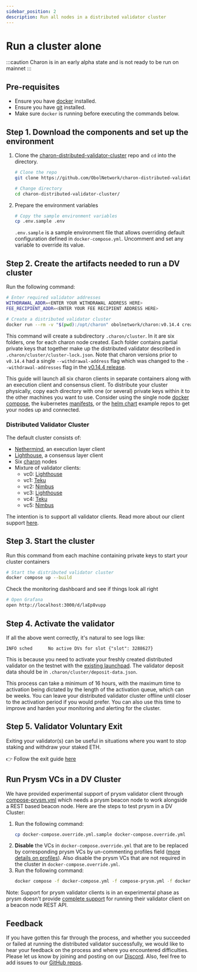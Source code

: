 ```yaml
---
sidebar_position: 2
description: Run all nodes in a distributed validator cluster
---
```


# Run a cluster alone

:::caution
Charon is in an early alpha state and is not ready to be run on mainnet
:::

## Pre-requisites

- Ensure you have [docker](https://docs.docker.com/engine/install/) installed.
- Ensure you have [git](https://git-scm.com/downloads) installed. 
- Make sure `docker` is running before executing the commands below.

## Step 1. Download the components and set up the environment

1. Clone the [charon-distributed-validator-cluster](https://github.com/ObolNetwork/charon-distributed-validator-cluster) repo and `cd` into the directory.

   ```sh
   # Clone the repo
   git clone https://github.com/ObolNetwork/charon-distributed-validator-cluster.git

   # Change directory
   cd charon-distributed-validator-cluster/
   ```

2. Prepare the environment variables

   ```sh
   # Copy the sample environment variables
   cp .env.sample .env
   ```
   `.env.sample` is a sample environment file that allows overriding default configuration defined in `docker-compose.yml`. Uncomment and set any variable to override its value.

## Step 2. Create the artifacts needed to run a DV cluster

Run the following command:

```sh
# Enter required validator addresses
WITHDRAWAL_ADDR=<ENTER YOUR WITHDRAWAL ADDRESS HERE>
FEE_RECIPIENT_ADDR=<ENTER YOUR FEE RECIPIENT ADDRESS HERE>

# Create a distributed validator cluster
docker run --rm -v "$(pwd):/opt/charon" obolnetwork/charon:v0.14.4 create cluster --name="mycluster" --withdrawal-addresses="${WITHDRAWAL_ADDR}" --fee-recipient-addresses="${FEE_RECIPIENT_ADDR}" --nodes 6 --threshold 5
```

This command will create a subdirectory `.charon/cluster`. In it are six folders, one for each charon node created. Each folder contains partial private keys that together make up the distributed validator described in `.charon/cluster/cluster-lock.json`. Note
that charon versions prior to `v0.14.4` had a single `--withdrawal-address` flag which was changed to the `--withdrawal-addresses` flag in the [v0.14.4 release](https://github.com/ObolNetwork/charon/releases/tag/v0.14.4).

This guide will launch all six charon clients in separate containers along with an execution client and consensus client. To distribute your cluster physically, copy each directory with one (or several) private keys within it to the other machines you want to use. Consider using the single node [docker compose](https://github.com/ObolNetwork/charon-distributed-validator-node), the kubernetes [manifests](https://github.com/ObolNetwork/charon-k8s-distributed-validator-node), or the [helm chart](https://github.com/ObolNetwork/helm-charts) example repos to get your nodes up and connected.

### Distributed Validator Cluster

The default cluster consists of:
- [Nethermind](https://github.com/NethermindEth/nethermind), an execution layer client
- [Lighthouse](https://github.com/sigp/lighthouse), a consensus layer client
- Six [charon](https://github.com/ObolNetwork/charon) nodes
- Mixture of validator clients:
   - vc0: [Lighthouse](https://github.com/sigp/lighthouse)
   - vc1: [Teku](https://github.com/ConsenSys/teku)
   - vc2: [Nimbus](https://github.com/status-im/nimbus-eth2)
   - vc3: [Lighthouse](https://github.com/sigp/lighthouse)
   - vc4: [Teku](https://github.com/ConsenSys/teku)
   - vc5: [Nimbus](https://github.com/status-im/nimbus-eth2)

The intention is to support all validator clients. Read more about our client support [here](https://dvt.obol.tech).

## Step 3. Start the cluster
Run this command from each machine containing private keys to start your cluster containers

```sh
# Start the distributed validator cluster
docker compose up --build
```
Check the monitoring dashboard and see if things look all right

```sh
# Open Grafana
open http://localhost:3000/d/laEp8vupp
```

## Step 4. Activate the validator

If all the above went correctly, it's natural to see logs like:

`INFO sched      No active DVs for slot {"slot": 3288627}`

This is because you need to activate your freshly created distributed validator on the testnet with the [existing launchpad](https://goerli.launchpad.ethereum.org/en/). The validator deposit data should be in `.charon/cluster/deposit-data.json`.

This process can take a minimum of 16 hours, with the maximum time to activation being dictated by the length of the activation queue, which can be weeks. You can leave your distributed validator cluster offline until closer to the activation period if you would prefer. You can also use this time to improve and harden your monitoring and alerting for the cluster.

## Step 5. Validator Voluntary Exit

Exiting your validator(s) can be useful in situations where you want to stop staking and withdraw your staked ETH.

👉 Follow the exit guide [here](./quickstart-exit.md)

## Run Prysm VCs in a DV Cluster

We have provided experimental support of prysm validator client through [compose-prysm.yml](https://github.com/ObolNetwork/charon-distributed-validator-cluster/blob/main/compose-prysm.yml) 
which needs a prysm beacon node to work alongside a REST based beacon node. Here are the steps to test prysm in a DV Cluster:

1. Run the following command:
   ```sh
   cp docker-compose.override.yml.sample docker-compose.override.yml
   ```
2. **Disable** the VCs in `docker-compose.override.yml` that are to be replaced by corresponding prysm VCs by un-commenting profiles field
([more details on profiles](https://docs.docker.com/compose/profiles/)). Also disable the prysm VCs that are not required in the cluster in `docker-compose.override.yml`.
3. Run the following command:
   ```sh
   docker compose -f docker-compose.yml -f compose-prysm.yml -f docker-compose.override.yml up --build
   ```

Note: Support for prysm validator clients is in an experimental phase as prysm doesn't provide [complete support](https://github.com/prysmaticlabs/prysm/issues/11580)
for running their validator client on a beacon node REST API. 

## Feedback

If you have gotten this far through the process, and whether you succeeded or failed at running the distributed validator successfully, we would like to hear
your feedback on the process and where you encountered difficulties. Please let us know by joining and posting on our [Discord](https://discord.gg/n6ebKsX46w). 
Also, feel free to add issues to our [GitHub repos](https://github.com/ObolNetwork).